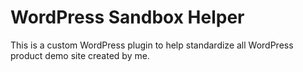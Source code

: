 # WordPress Sandbox Helper

This is a custom WordPress plugin to help standardize all WordPress product demo site created by me.
